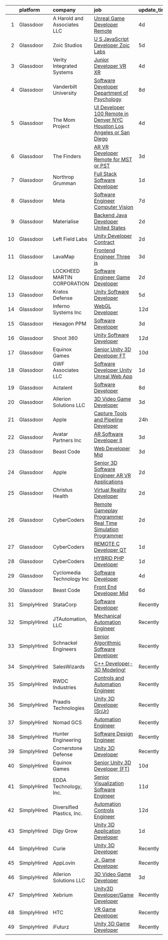 

|    | platform    | company                       | job                                                                                                                                                                                                                                                                                                                                                                                                                                                                                                                                                                                                                                                                                                                                                                                                                                                                                                                                                                                                                                                                                                                                                                                                                                                                                                                                                                                                                                                      | update_time   | location              |
|---:|:------------|:------------------------------|:---------------------------------------------------------------------------------------------------------------------------------------------------------------------------------------------------------------------------------------------------------------------------------------------------------------------------------------------------------------------------------------------------------------------------------------------------------------------------------------------------------------------------------------------------------------------------------------------------------------------------------------------------------------------------------------------------------------------------------------------------------------------------------------------------------------------------------------------------------------------------------------------------------------------------------------------------------------------------------------------------------------------------------------------------------------------------------------------------------------------------------------------------------------------------------------------------------------------------------------------------------------------------------------------------------------------------------------------------------------------------------------------------------------------------------------------------------|:--------------|:----------------------|
|  1 | Glassdoor   | A  Harold and Associates  LLC | [Unreal Game Developer  Remote ](https://www.glassdoor.com/partner/jobListing.htm?pos=130&ao=1136043&s=58&guid=000001830749cc8f95156e76fb84c65d&src=GD_JOB_AD&t=SR&vt=w&ea=1&cs=1_7e3a8a39&cb=1662274620893&jobListingId=1008103788961&jrtk=3-0-1gc3kjj5nkbm7801-1gc3kjj65h7hu800-bb7e0099cf957963-)                                                                                                                                                                                                                                                                                                                                                                                                                                                                                                                                                                                                                                                                                                                                                                                                                                                                                                                                                                                                                                                                                                                                                     | 4d            | Jacksonville, FL      |
|  2 | Glassdoor   | Zoic Studios                  | [U S  JavaScript Developer  Zoic Labs](https://www.glassdoor.com/partner/jobListing.htm?pos=129&ao=1136043&s=58&guid=000001830749cc8f95156e76fb84c65d&src=GD_JOB_AD&t=SR&vt=w&ea=1&cs=1_fbb84289&cb=1662274620893&jobListingId=1008101864402&jrtk=3-0-1gc3kjj5nkbm7801-1gc3kjj65h7hu800-ac8a83e13526c7b7-)                                                                                                                                                                                                                                                                                                                                                                                                                                                                                                                                                                                                                                                                                                                                                                                                                                                                                                                                                                                                                                                                                                                                               | 5d            | Remote                |
|  3 | Glassdoor   | Verity Integrated Systems     | [Junior Developer VR XR](https://www.glassdoor.com/partner/jobListing.htm?pos=123&ao=1136043&s=58&guid=000001830749cc8f95156e76fb84c65d&src=GD_JOB_AD&t=SR&vt=w&ea=1&cs=1_5f2ef7c8&cb=1662274620892&jobListingId=1008104230330&jrtk=3-0-1gc3kjj5nkbm7801-1gc3kjj65h7hu800-048c06194d9c98fa-)                                                                                                                                                                                                                                                                                                                                                                                                                                                                                                                                                                                                                                                                                                                                                                                                                                                                                                                                                                                                                                                                                                                                                             | 4d            | Huntsville, AL        |
|  4 | Glassdoor   | Vanderbilt University         | [Software Developer  Department of Psychology](https://www.glassdoor.com/partner/jobListing.htm?pos=119&ao=1136043&s=58&guid=000001830749cc8f95156e76fb84c65d&src=GD_JOB_AD&t=SR&vt=w&cs=1_45136008&cb=1662274620892&jobListingId=1008097188884&jrtk=3-0-1gc3kjj5nkbm7801-1gc3kjj65h7hu800-190303b4003e27f5-)                                                                                                                                                                                                                                                                                                                                                                                                                                                                                                                                                                                                                                                                                                                                                                                                                                                                                                                                                                                                                                                                                                                                            | 8d            | Nashville, TN         |
|  5 | Glassdoor   | The Mom Project               | [UI Developer  100  Remote in Denver  NYC  Houston  Los Angeles or San Diego ](https://www.glassdoor.com/partner/jobListing.htm?pos=111&ao=1110586&s=58&guid=000001830749cc8f95156e76fb84c65d&src=GD_JOB_AD&t=SR&vt=w&cs=1_20235cb3&cb=1662274620891&jobListingId=1008104756571&cpc=0FE1F5EA2BC84A01&jrtk=3-0-1gc3kjj5nkbm7801-1gc3kjj65h7hu800-0ec27f1251a156da--6NYlbfkN0BDp_epf89aHDQhKpPegNJQ_ldQpEFZQsM9OcONMGxWx6pU56EKHF58QjVdAUvn2gXgAhQQvxpsNPZ1dF7YExdnEZnXyMlE-IsQ0l20Y3_xQXZ21S4rQALewmX0D7GvIoADdyJOcb6ud37z9yabQjD78-lkYEhLyWrdPeftsFWPSR9BxC1zLkQozDkGQekfvhbbXTUANcGOljtJ_RWWj96BiZSTYoHYAeqqZS_PqZ_qSaVXh5X843ES03RDZ5kWIQrcMGHLkbGv1q8rGAi27JWPf_nIvY1GM98KNX48rmLkbp9trK1j7_AK1HF9o3ZY5op9qv3f9t1nKETTSHcPDmukVTil21QkkHT36WbMu75hY0YDOQItvs7sxTCc954qWqUm7C3GvCcdu8bNMWFH8sO3ZNHzuoUkHt6OaIG8Oe81vvD_wK0bloVMdwVHDSvdMDzagKzw3Kepspqqu0MKgmQ8v56vlwBoEijFbbr_tC2XO6rVkzkkqJTnd78lad9CIzTIMBp5mM_5XpHscYfbSRHJn8WBwkSoAM8XqLyZTiQJm6OZc60rDa1MFJ4f7aNda48%3D)                                                                                                                                                                                                                                                                                                                                                                                                                                                                         | 4d            | Houston, TX           |
|  6 | Glassdoor   | The Finders                   | [AR VR Developer   Remote for MST or PST](https://www.glassdoor.com/partner/jobListing.htm?pos=114&ao=1110586&s=58&guid=000001830749cc8f95156e76fb84c65d&src=GD_JOB_AD&t=SR&vt=w&ea=1&cs=1_f7f5b4c4&cb=1662274620891&jobListingId=1008106385070&cpc=C4A69CCDBB3B9599&jrtk=3-0-1gc3kjj5nkbm7801-1gc3kjj65h7hu800-76e8d4ed4d326d96--6NYlbfkN0AYo_ysEmi-N9D-g6x4hDoxwWbDzILIh7p3iecCghkOgCCQ9Hjx-p_46PTVF05XzNP5Z5K71OiC6zoUMdSW3LZvMzecx9XPoBXy4TghAeCSdb8dXvKrDUkzgIaCWvmYeo1SeQbGFdI4NQnpIbRQDunnf92V0Ep1OSri4gPT5T2YNh8Y-j5fvXhZ7qLhd99Y6x8RSn03dCnOJ6cRkBgQ_CB6vTSDQGVMYMRQT0zj-u2w77InZ1mDBLxHzVzhDxj1JAIczKEcJYXjaxHhJ1uRTdkHTmcx5tCplWBddmcabRqxRyr85kaBcrxKbeurqVs6U5iFCbdgoithN38ECAZge7Z__W9J_B9txjdlXhPGSdaaHa6lfQ3iqyJoqepW4D1mrV3fSJo-OluOphD4xgW1_M5PVr2iagPUq-AwAiBc1q21TcRFfxAh-wNLhv4MZXQ3cPcKNTg721SDHzMfBjYyJksplkW3qYuJ8wxklb-3SNsGNRY_XqlhoMjCwmuorNVk-J17PjsCM40WSA%3D%3D)                                                                                                                                                                                                                                                                                                                                                                                                                                                                                                                                                           | 3d            | Arizona               |
|  7 | Glassdoor   | Northrop Grumman              | [Full Stack Software Developer](https://www.glassdoor.com/partner/jobListing.htm?pos=126&ao=1136043&s=58&guid=000001830749cc8f95156e76fb84c65d&src=GD_JOB_AD&t=SR&vt=w&cs=1_4bfffd84&cb=1662274620892&jobListingId=1008113308526&jrtk=3-0-1gc3kjj5nkbm7801-1gc3kjj65h7hu800-a298dd132fecafaa-)                                                                                                                                                                                                                                                                                                                                                                                                                                                                                                                                                                                                                                                                                                                                                                                                                                                                                                                                                                                                                                                                                                                                                           | 1d            | Albuquerque, NM       |
|  8 | Glassdoor   | Meta                          | [Software Engineer  Computer Vision](https://www.glassdoor.com/partner/jobListing.htm?pos=110&ao=1110586&s=58&guid=000001830749cc8f95156e76fb84c65d&src=GD_JOB_AD&t=SR&vt=w&cs=1_94e10391&cb=1662274620890&jobListingId=1008098380623&cpc=FAE5E775D180B2FB&jrtk=3-0-1gc3kjj5nkbm7801-1gc3kjj65h7hu800-9aa4f68b3dd2f527--6NYlbfkN0DYl4UJW4r1Vl7FEn6T9F-rD9lpC-0oMJVSiWjK_MGUd8e8cHXcpv6KPyjLHZEfqkWOcX9hFWx8hFzdOzQU5Dl34JTYYxQ3_iIxcrJBRnNeMQBKfD-8c5EePjLvtrJduIJsdg_d6CF3XkX1qh0pJEeZrWuYJebt361thuqh7fzdzHmd8dNQzCqzSJuJ8gDWKWIsvubSf7xzbb7_lPW-72Mmv1hMFvmz5Kepa1dov8uTnPUcLaEhFZ2h3krW9_TRDTcEortZ0bG4WR8Fm3HJZhFGq21K48c6xttUAWDQTpbYOrSHi3MRdsdjG6dp8yl3y5Anmv2Y6B5PJdWeyZPwq2xu0BJLicvcqOdWRjDCB25JAIi-IlRrQK3odQauN55ZDc1vyGdH-J7lZe8QHvygdLMC7FWq0ex2Tj4uyWyiQMfpc3SqDy7yzodjeccHPCB0CHwzzJQLcOBhA9_LY4BUWyhB1minlgqmLYCqJvRM6SsXjpM99vhd6g8wU7evLrQxBv7en8QpYWy8mZbjv4vu8D5UT1eV_tVMZn8XtXRxWueCa54koIPyHR21FQNEk3-kszxnIR0_G1M7QpP3fqPAifWC7PxbalWXu_T6B9Ad7w59i1MqZ0SAa0CkzK_MsTCrTvlath27_urvIq4WN3X7Zr1Id-k3ae3aOomFd_HyIKEOwLZMUa6270MJpcULgRFoj0BajgP6XiKerVHbMu2oqnUav0uOLaFcg6xtP8enYFUQ9AOpkWTabi6L6n_fjdY6TC06oDKZVVCwxcaEYrTRW0aekoc1YWcvhzsYLpZ8mg7dlUW24ErG3cePfqFsOJupH4bCM98HiqcUysDf3gm9EOkvdU2XSFqKkM5xYWNcnB-n4PMtyi11Uz4GvN4Xyo1rIm9BoePQcBiyCIO9ufLKDEr4wHO5mbVGzJxhB9B70HtxuHaV8wze5MMBbh82mDtx7U0X7fjGwJwdUv3074va9jetRTBBh_x-mVL2gAjqCO5Twpn6ZunYQo9xxiFyqO7JY-ZU-_wKwiSDojI4tU1LhhVvKRaoKUmOHOgwOyBlFDEnwX2JOem5uBmu) | 7d            | Remote                |
|  9 | Glassdoor   | Materialise                   | [Backend Java Developer  United States ](https://www.glassdoor.com/partner/jobListing.htm?pos=106&ao=1110586&s=58&guid=000001830749cc8f95156e76fb84c65d&src=GD_JOB_AD&t=SR&vt=w&ea=1&cs=1_dfb075d5&cb=1662274620890&jobListingId=1008111452488&cpc=39A4E8CE329AB187&jrtk=3-0-1gc3kjj5nkbm7801-1gc3kjj65h7hu800-cffead584926eb06--6NYlbfkN0BL1DyQYBK1tHwoBciZhChALBxjrhsy8rFgUIA85pUFUaICefKbL8h73gDJOEWS-68N1mz8TIUkPgY4_V6OzDue4R-Yp5-hbGOmvajeWdo5Z6POZHRFtr9fO4GLUMhd64x7WqSEzsKBZNw1RLMVPwMdfIVWYK46F8a3G54OBDC48IbwSJPDBtgqBeHwze6X36beMDZLlUhjg8AMhgqhrLfqp6DOuN5sdcAQUI4dH6xbgKiznhYD4vTtbmWIsVm5YWfcFXjLaTKZOsB6rcAv7ByfZ6-BMvwx0X2fD0IW2V3jUpaBBfCXwl72Xgj9qcI5ufwMEdq2LzDHHjWTxkhiDYuOIrrPrCNbghDIHGzRp0DFxts_EGwWvmC252eq0ry9iM1Fq-Uq0Z0zK46GnPL8hlM5ouRRR4RoP0ifcyttauW0ZiRRFYuydhGS34ewnEg_xMwISPG7ncsdSnWmlaqmvbIA9Yh3BtxsjllI7XOXpyb6hNOHtcSc2-Pk8ZvWrOlsWFPpyzxkCIVtPQ%3D%3D)                                                                                                                                                                                                                                                                                                                                                                                                                                                                                                                                                            | 2d            | Remote                |
| 10 | Glassdoor   | Left Field Labs               | [Unity Developer  Contract](https://www.glassdoor.com/partner/jobListing.htm?pos=124&ao=1136043&s=58&guid=000001830749cc8f95156e76fb84c65d&src=GD_JOB_AD&t=SR&vt=w&ea=1&cs=1_34a66c7c&cb=1662274620892&jobListingId=1008111940061&jrtk=3-0-1gc3kjj5nkbm7801-1gc3kjj65h7hu800-53df68b10c2e1f48-)                                                                                                                                                                                                                                                                                                                                                                                                                                                                                                                                                                                                                                                                                                                                                                                                                                                                                                                                                                                                                                                                                                                                                          | 2d            | Remote                |
| 11 | Glassdoor   | LavaMap                       | [Frontend Engineer  Three js ](https://www.glassdoor.com/partner/jobListing.htm?pos=108&ao=1110586&s=58&guid=000001830749cc8f95156e76fb84c65d&src=GD_JOB_AD&t=SR&vt=w&ea=1&cs=1_aa680566&cb=1662274620890&jobListingId=1008107112393&cpc=8795CF9063CD573D&jrtk=3-0-1gc3kjj5nkbm7801-1gc3kjj65h7hu800-507f65a59dabc98d--6NYlbfkN0BvffYVbnfQbS93BkAhZe1nr_iwjsb5JUyOPZS3_wkjOSgWe_xkED14VH_47UFZw_f0PD-YV63-y0VMcTqxeh60kz2wUlyYmhXvmznHihDAAKeEfwl2yS4bQ_ahTu2wz6TXdbxPG-YL6ZGXSRJhELPmAH1xTPive-rk2Dzvl7eLtJhbzN0NlD7-sza0iPBPqtwFtvct0FDLAxbzU6Dm8fsJ_pj-pBtCJkwxJhbAS7m_DJLyQnqNhbag3iVCPOzJYQgUGmsvs0HdOBs8ea7EOWzgZJIFWx4Ac9tkI1wtxibm32qcstvI1Vf1dykvucC35JJZgyVYyU42HWFFSFVo6SPgaXoJB5_MF8GxBKOfAt6d9byh0MybL7xN8a0LnkmYtK8lRba5xohnH_awjH7jEOpYu8F_znUS6OhwC4BQEERKq65h9_Y6FJ5PmF_ywyZvm_eXtOHXjP14ZwtuBGS3ZBmBBHzPyY2L5iXU3Kh-hfPAbezMbf8mtUvZrbiXiV6ZJ-Y%3D)                                                                                                                                                                                                                                                                                                                                                                                                                                                                                                                                                                                    | 3d            | Remote                |
| 12 | Glassdoor   | LOCKHEED MARTIN CORPORATION   | [Software Engineer   Game Developer](https://www.glassdoor.com/partner/jobListing.htm?pos=121&ao=1136043&s=58&guid=000001830749cc8f95156e76fb84c65d&src=GD_JOB_AD&t=SR&vt=w&cs=1_ba793b16&cb=1662274620892&jobListingId=1008112442385&jrtk=3-0-1gc3kjj5nkbm7801-1gc3kjj65h7hu800-0ecb384e7b7e80c1-)                                                                                                                                                                                                                                                                                                                                                                                                                                                                                                                                                                                                                                                                                                                                                                                                                                                                                                                                                                                                                                                                                                                                                      | 2d            | Marietta, GA          |
| 13 | Glassdoor   | Kratos Defense                | [Unity Software Developer](https://www.glassdoor.com/partner/jobListing.htm?pos=128&ao=1136043&s=58&guid=000001830749cc8f95156e76fb84c65d&src=GD_JOB_AD&t=SR&vt=w&cs=1_70b2e411&cb=1662274620893&jobListingId=1008101931678&jrtk=3-0-1gc3kjj5nkbm7801-1gc3kjj65h7hu800-2d3690a76f145ad0-)                                                                                                                                                                                                                                                                                                                                                                                                                                                                                                                                                                                                                                                                                                                                                                                                                                                                                                                                                                                                                                                                                                                                                                | 5d            | Orlando, FL           |
| 14 | Glassdoor   | Inferno Systems  Inc          | [WebGL Developer](https://www.glassdoor.com/partner/jobListing.htm?pos=127&ao=1136043&s=58&guid=000001830749cc8f95156e76fb84c65d&src=GD_JOB_AD&t=SR&vt=w&ea=1&cs=1_aa284751&cb=1662274620893&jobListingId=1008086221261&jrtk=3-0-1gc3kjj5nkbm7801-1gc3kjj65h7hu800-36cc2a5e8698963a-)                                                                                                                                                                                                                                                                                                                                                                                                                                                                                                                                                                                                                                                                                                                                                                                                                                                                                                                                                                                                                                                                                                                                                                    | 12d           | Remote                |
| 15 | Glassdoor   | Hexagon PPM                   | [Software Developer](https://www.glassdoor.com/partner/jobListing.htm?pos=125&ao=1136043&s=58&guid=000001830749cc8f95156e76fb84c65d&src=GD_JOB_AD&t=SR&vt=w&cs=1_088d71d8&cb=1662274620892&jobListingId=1008107804308&jrtk=3-0-1gc3kjj5nkbm7801-1gc3kjj65h7hu800-b8678e5202a96fae-)                                                                                                                                                                                                                                                                                                                                                                                                                                                                                                                                                                                                                                                                                                                                                                                                                                                                                                                                                                                                                                                                                                                                                                      | 3d            | Madison, AL           |
| 16 | Glassdoor   | Shoot 360                     | [Unity Software Developer](https://www.glassdoor.com/partner/jobListing.htm?pos=103&ao=1110586&s=58&guid=000001830749cc8f95156e76fb84c65d&src=GD_JOB_AD&t=SR&vt=w&ea=1&cs=1_fa31f4bb&cb=1662274620889&jobListingId=1008087203584&cpc=76BDADE3D6D9A820&jrtk=3-0-1gc3kjj5nkbm7801-1gc3kjj65h7hu800-8dd0b1a67149a496--6NYlbfkN0DfopDBJjdZYsHaazvtHih9EkP_5L3b-O-YxZrMZy_RRXHVtoPf0vktF4oNZRwX11ChLmqooPeQulvAiVAtFyylj8b6ARcbJZaTISipflqpxGg1LcAq6m-5fYSL7Av37XfUU7wFkkBkYfYpMuUS6z0JTvtOC9Tf4ivmaFVVmcVi0ucMfgOzBMfyvavdPYg_-etZ-qmS4pDUKNVKx2W8IPT-vn373nrjOWS4_3_wbOnI0kbZ069Hi5lUD2mcNkR3mazJj43g39zLpVy0tuiNSSa8BCx8TaO3Dp4nz_0E3ffZGMXis-ly0eDNgMMmhp-hSmetiWHUxEflS6-RWMxFKEEwmVdM4UTOufBXFdK8XBUosFKZkpOwcdYPB9ZNASkFNrZqu8gsU_fWEelUUI7ruNBc7CDIGAc9J8QaoAqaGlQ8vfD2_HDzkKs74HXp9oaxt2th6Mqd-liETYobO0jAV11EjfEOtAyf-dzCxS1__4TQ92mbov-hRsgTcqX72R0Cafc%3D)                                                                                                                                                                                                                                                                                                                                                                                                                                                                                                                                                                                        | 12d           | Vancouver, WA         |
| 17 | Glassdoor   | Equinox Games                 | [Senior Unity 3D Developer  FT ](https://www.glassdoor.com/partner/jobListing.htm?pos=118&ao=1136043&s=58&guid=000001830749cc8f95156e76fb84c65d&src=GD_JOB_AD&t=SR&vt=w&ea=1&cs=1_7213d16f&cb=1662274620892&jobListingId=1008091554818&jrtk=3-0-1gc3kjj5nkbm7801-1gc3kjj65h7hu800-0f18967dbf33caf0-)                                                                                                                                                                                                                                                                                                                                                                                                                                                                                                                                                                                                                                                                                                                                                                                                                                                                                                                                                                                                                                                                                                                                                     | 10d           | Remote                |
| 18 | Glassdoor   | GWF Associates  LLC           | [Software Developer   Unity Unreal Web App](https://www.glassdoor.com/partner/jobListing.htm?pos=102&ao=1110586&s=58&guid=000001830749cc8f95156e76fb84c65d&src=GD_JOB_AD&t=SR&vt=w&ea=1&cs=1_14344852&cb=1662274620889&jobListingId=1008113847249&cpc=E04C949A9101C6A2&jrtk=3-0-1gc3kjj5nkbm7801-1gc3kjj65h7hu800-4a432009221c1997--6NYlbfkN0CiXlXD9X9KmMK7S-b5IcFBvVIey8Qr_VUnbo48CIz6WLzcoSDqneRDku8QlUdN22kKDxpZipBu3R9SWpIpbnBOif_WyzSOpDPBLp8SH237hTTGLeXdTBRvKFfH9-fsxvk44MkMMdxDaDrE8b02UV5PqaRrbQQ8HJ-GwRkEgP4BK_mMhjuP4gDNOu6LyV18tl8cNt3F7kEXyeO_ORcabII05SR3Rn8gKaE10US6k2sDSqZcwJFlfhiO2SfxDTsg7f7qSSlDG1oVH4y1jY_BV9qWIBmV5HfKAhBxX4VB3y_Lfb63rpc_OpCS1pAiiSRKjkPmKOtWwmEVlotOVQvfm1JJLZo0SVMjwANLLqhisqdRJl3a0hn4_z1M9CPk-WXcUhIvq29LmeB8_P7QdcA1EeIflKpp6GmLgfnnpuUOlMMocI2RhfZP7T-uO1B3CKsyaxNxqtVCFnN9KeN24itX8CjGqeieiU81ijBxIFOoCHM7cFFsij2vSsRsGgqTJ-Rvf5Q%3D)                                                                                                                                                                                                                                                                                                                                                                                                                                                                                                                                                                       | 1d            | Eatontown, NJ         |
| 19 | Glassdoor   | Actalent                      | [Software Developer](https://www.glassdoor.com/partner/jobListing.htm?pos=116&ao=1110586&s=58&guid=000001830749cc8f95156e76fb84c65d&src=GD_JOB_AD&t=SR&vt=w&ea=1&cs=1_12be0be4&cb=1662274620892&jobListingId=1008097709400&cpc=654405A9B1E0A9F5&jrtk=3-0-1gc3kjj5nkbm7801-1gc3kjj65h7hu800-6368bd22bc8c727e--6NYlbfkN0ChYVx_I3yfZ_JDY3EFoivtqvi_stwnZ_kRt8Dowt_l_d1ydueao4NE-oUleRJ4yhieQCQg4CEUgxx59naNQf_ygWfrPPIzLdYsoSSEhzgDBX2vtswZpKJeHTH9IgtsOSBWtGr5S8Rg_w5RHgGpez_njyh5I6rcQe0lICm0m0VKcFjgJOH-yMzRsKr5-8rHPURtPSFUuL_AyJpT3e_DonXje6ZxQGmcgtEdutXaGUMJKvRq6v26toJdKzwOHkVabMgnaCUGbF2QRt9VX56gX8HWr0nT2LL5UyF_rQMFclLCRpo2c8CDBIMM9DVnXoT6JexY4cpOUjzFXnM2fkvsciwHMAAJP-7m4dPVsUozvQ6Ftx2VWv1bZVPgYE0pzYhGDf_1hzewVQiq7LgWRvKSqHhoS4DrstE30Kopo4n3TNwSEDaQQIdiHL3izI0r2DBs85XU2JLnMjk3IQl-WGxEkYZ4GslAEAPjIQaHaFQF05Ul9S5QP3MYzvGxu28O5l4L2nIODwqmEbmIs6baejqZIetZTC-1-aKJw3Fnt8xMxf-M14QKTjeuZD0kA3UFBKqUavw-opEVSCQ7fVK9TqoIHqpkgL0f8XHjHhYNT02qY1Za2ReMd2tPpo7LdBiOHvog1LDh1NJFxdkmsBtJpvj_pDPONluhLDNKwY6RL2vgTCWD9KZ4iHR3jgP-thihs7dVcOx6VZHWyNQcxoIzf0_LXm4UplvKn-MJjN6-Nu1fuTZwAf52UTNy_WzVdiY8AdoK-kgISKBYJtK1-E3mkO7PqzzE5fi72eAyRhVe0Liw1VIjjK59wPj6dYqSQBBJ0qYtMZm6UhBFX3fHYWih7xYTf5IwkEFoIjAhpPvYUjq1um_Hzh5MPkH49z9J4hKOw3Mt9BtuTYRSei17I6BGEJ1yRdjM1mPUr6DatXBcU_o3EB1EwQQKkmfk3IzRlwyApkHRntpQDRTRlGG7KVMEcBhbxdFo)                                                                                                            | 8d            | Greenwood Village, CO |
| 20 | Glassdoor   | Allerion Solutions LLC        | [3D Video Game Developer](https://www.glassdoor.com/partner/jobListing.htm?pos=117&ao=1136043&s=58&guid=000001830749cc8f95156e76fb84c65d&src=GD_JOB_AD&t=SR&vt=w&ea=1&cs=1_f349ccab&cb=1662274620891&jobListingId=1008107385349&jrtk=3-0-1gc3kjj5nkbm7801-1gc3kjj65h7hu800-c5265644ede30393-)                                                                                                                                                                                                                                                                                                                                                                                                                                                                                                                                                                                                                                                                                                                                                                                                                                                                                                                                                                                                                                                                                                                                                            | 3d            | Remote                |
| 21 | Glassdoor   | Apple                         | [Capture Tools and Pipeline Developer](https://www.glassdoor.com/partner/jobListing.htm?pos=105&ao=1110586&s=58&guid=000001830749cc8f95156e76fb84c65d&src=GD_JOB_AD&t=SR&vt=w&cs=1_646fee9a&cb=1662274620889&jobListingId=1008115940683&cpc=F41FEAB56D215062&jrtk=3-0-1gc3kjj5nkbm7801-1gc3kjj65h7hu800-aed41e2bc060019a--6NYlbfkN0BvKrLyj5gPmtZO9T8euul8TCxuuKNOtzRJOomxnwSEodTz2Bc-sPZl5OJ9R4TJsNdNXIS6AYMhnGdboE4Qn3m2qeEdXprSlMk0Qec9nSBI_OrNLpBYp2tDdfqauL1A6hBPjLacG0LQyuO2XFfreA-MFOa8bCKlHinUQK0leaewlVZ7op5HLzJvJoQXyQRZ2Ne8JAhuOZ_QpSq03Djw8j0ITc-VCRujF-pluIaHgRcBbLe11_LQ7B251equRXFkJ2lCyVXMItm2ZNrQr9NXedj9c1fGCgJ2ElTN46rlHc2ejGiYasPvSvdik5u9i_rLZo_VPuDWu_ijyJzWU0AkbNPYyVtk98KhF-iCPPq50IjoK0htkagvESSAcNE9Bzfc4yyWEZ9kZ0Pi0AA-vRZJGF69u0WLkpbPEiypfH4KzszZzwf48tQNhorgMtq_NaHmCvyZtvPzxui291p93TPEGgDGDDzwgnYjmL1HxmgLBsDh3bsVWQaPiBJbOC8N_8sgSwWWnDxGU9lfHzeCC8kI5_xG3GjmBFCCFMoyfHQPmXtNZIiYB7J4TkjK8G7GBNk0XMMLnLxwXGxmYWkItGNYj3xi_zOidZ86poELkrBrvERlTAJlKv7_a-nqWywJXya1NfLyTDKY1K_lbFQr7k_xdGM_OZnYfDTchlnKB5aDzeq0XcPYN-7BGV_TfZRrHeOyjcETXCR3w2boRvE3BRpduipfeWNwuVwCe-evNNEC8kWko-cTQwr9NFoCE1h1EABqKjBHlCjyHx1-ODfORk5ppZkYTUe1mDMiJ_6N-7WrkFFwBiYeJTMCzfNO4TbWnKmejOzTL8QkZWfczQaroVCN5nLfbFOk0tj7WIvbfSNiLlq1MjFfmLkuR-Cs56EfVT4UY4ZbL3xAb8ZdJuKiZ4bzl-O8QUn7Lj0nYcZuRoZnVEPJKzMPcAvw81eEzbQTxM1WlwvqGOwfvo1frJsP1l_5tX8b)                                                                                               | 24h           | Culver City, CA       |
| 22 | Glassdoor   | Avatar Partners  Inc          | [AR Software Developer II](https://www.glassdoor.com/partner/jobListing.htm?pos=104&ao=1110586&s=58&guid=000001830749cc8f95156e76fb84c65d&src=GD_JOB_AD&t=SR&vt=w&ea=1&cs=1_15f6af91&cb=1662274620890&jobListingId=1008106665313&cpc=F5E96E35A1725171&jrtk=3-0-1gc3kjj5nkbm7801-1gc3kjj65h7hu800-e7104cb7571e10bd--6NYlbfkN0CSE3POay3L6XNXi0aipSscdc1Zs2V3vZI2w3p7sV-Wv_VoR-XsUxX86YfQ56zr2X2DaYELFy_C3wUXcLlSNQY5XhgcS-qb-mOfK5GZmOQEQaCEWWGF4p6F_FMb-3_kziIFa6OePOYEvUBuJ-qJs-wjHE-bkIxGqY7SQZGqOKMNDw4LScBAKRt_vIAGn7gMza3vTVVQYmzkYxoCKNHR7uImeQ7J6Pxu3w4pBX25WqSSjZGUUX0RQooPS9C_6XMwHa1coDqQRz2rwQ08CJXxH87ptzPIjSXjp3e1yI713p6YFLjsEk2CME6FUk98LTp3vflHNazSaQzsjFNWLYr_fhQeqpPYyeuVc400ewxGK6A_zKAo6ZgkXpqwPzdTXSdifaynVGxfztbDr2cag-Sgk5-55DJR49VRRu54cKyY6v3K-K4BmPFjRwiOMBzcxRmjy_i6nu6Ab3Fy4opvhLGpyQFZjJgDSIt0YH9iGz0oC9uonB_Hr_R8QJDlR6vlzCVe-P8%3D)                                                                                                                                                                                                                                                                                                                                                                                                                                                                                                                                                                                        | 3d            | Remote                |
| 23 | Glassdoor   | Beast Code                    | [Web Developer  Mid ](https://www.glassdoor.com/partner/jobListing.htm?pos=122&ao=1136043&s=58&guid=000001830749cc8f95156e76fb84c65d&src=GD_JOB_AD&t=SR&vt=w&ea=1&cs=1_f05f48d5&cb=1662274620892&jobListingId=1008106121056&jrtk=3-0-1gc3kjj5nkbm7801-1gc3kjj65h7hu800-eeb49c1a5fdf36ed-)                                                                                                                                                                                                                                                                                                                                                                                                                                                                                                                                                                                                                                                                                                                                                                                                                                                                                                                                                                                                                                                                                                                                                                | 3d            | Fort Walton Beach, FL |
| 24 | Glassdoor   | Apple                         | [Senior 3D Software Engineer  AR VR Applications ](https://www.glassdoor.com/partner/jobListing.htm?pos=109&ao=1110586&s=58&guid=000001830749cc8f95156e76fb84c65d&src=GD_JOB_AD&t=SR&vt=w&cs=1_dc0a842c&cb=1662274620890&jobListingId=1008112467999&cpc=FAE5E775D180B2FB&jrtk=3-0-1gc3kjj5nkbm7801-1gc3kjj65h7hu800-7ef1af6200810229--6NYlbfkN0BvKrLyj5gPmtZO9T8euul8TCxuuKNOtzRJOomxnwSEodTz2Bc-sPZl1dBMH13w-jMRrkeb0mYsEqZvLAYQfnhnVtsRcwlTjiS-MFr6xnDQLsRXpfR26FNE7Zdc88lwk7sexxQyd0h0yLr_JHjXP1h4H7NvfhdVl54UM6UtCHJ5l4uuAcNwdUgPzh3rmhkBrNlBbbXFD9N2BXkfEl8eFEn_O2J0fDluGVQyMPGjxxJgXnBhsIZvOGpbF7yW9HblgDrKGhS-Lc3FgBj4IELuR66MXBuzDZL46pFOcSQgHc5iLIv9HSFhc-oqIMAWJVnJIMki_zQDzV-cn8EB7bsXWCpD0QPCLdtGv8ZymDyPWo21KMACjNejodHP9oNL7Lo9UnT8_P9q5IiNQq5zRQU1NNFSlGTd_jHSg4IPJYYRTflM3C7nSq7WXZ-z2Xuje3DKf0meQHamcewz651ymuUZNl4Lu4Dt69gbFrkAuJUKypSlQTjxjKCr4_PLpiVlAA-h28C_-ZuECW9VXDLcDcBuCkuXYfA4gE-0FwlAunT1BpZqcisCAGn-V2oWaX1taHxcfIrMy5VPSaBIOv5N0JXQTWaAxFroH0YP3e-wNTc6JOi4Xs2W46_h0GCzgSr28-Q3SAZAtU6wntYcpIokDuCr_cA5aod_Ki87p0x8nLBRAenjeLT4s0SPoiMsjwICRkd87dqxgMPGSJEsz6N-eWmd3qKugBPTBUHNW_PVorTycQF4969MLUBP3TRs0SzKQ727Ov2gtQ4sqiG25hU7KxCGB5HJey1tUOikpx-aEK8Lhp3lrxrLbWUYpJjowxE_P5VvN4NL2YBAAvQsgmK-jZembb4TlAAX3kISR1jq9ucB9FAkwZrauk1t6vxm21BCNPtTTKiOfLkPjqozdnb9WATvCcT2adYTYm-1u0psqScAt_HsMATL63-MDUDuLyFg_09mR2_NOgqoBPGGgtlDSvchrQnfazBMK1dYlIolxSNa5uuJeQ%3D%3D)                                                       | 2d            | Seattle, WA           |
| 25 | Glassdoor   | Christus Health               | [Virtual Reality Developer](https://www.glassdoor.com/partner/jobListing.htm?pos=107&ao=1110586&s=58&guid=000001830749cc8f95156e76fb84c65d&src=GD_JOB_AD&t=SR&vt=w&cs=1_71186241&cb=1662274620890&jobListingId=1008109636495&cpc=B101C867B3EF2D75&jrtk=3-0-1gc3kjj5nkbm7801-1gc3kjj65h7hu800-7532e83fd44a413e--6NYlbfkN0DJ9JRso26i2D4tQcfl1gtFXJkAeNCKWTrBM27lH9GOblpLlfXdLf9Oa44B845qjcfg9EnfdyU5JUoPPudWc5vZTOrT9P57j4xw7V0eiNlNbZ9YwZY4lvNNJ3z_87j3twfBIEBy-p9_urdH41yj96TxS3thBE-u50c2zijZRekBzXI-r5jEsQ2rAt55VJN0t8vbCNuV_I80-QN4ATcYLBWqOW35sMgO_Yq8mdLRS-RzOwEVFyO5R1UtYQJmjL9ySxh-WFYWwgLx8AArIFBoKG0dCqmpOK0KqXWmDDY8iqTmigGWvjxkdFyodwsJciI2cqM9qmU2V6rlEoZdGNHjBLuQKxb1xqOPaKJJQaRsjU4LANj4ZEgD64EVaEBKOK2N1TcYra2_U0gwuvUjn1t2ybHsQuUUnAvwzr_jP8zdTlO1kPNXIivXUa5IuvYR6Gl2iXSkY0dwc3X-ARZH_ZBcwrA0zS9OcwqaaI5WF2abD6lNp5ZG3tqA-5oxg9ZqOdLCmcc8MsrWRkKj_7D4puP7gAie_WgGOJoo3OJpO0gSGhn73g%3D%3D)                                                                                                                                                                                                                                                                                                                                                                                                                                                                                                                                              | 2d            | Irving, TX            |
| 26 | Glassdoor   | CyberCoders                   | [Remote Gameplay Programmer  Real Time Simulation Programmer ](https://www.glassdoor.com/partner/jobListing.htm?pos=113&ao=1110586&s=58&guid=000001830749cc8f95156e76fb84c65d&src=GD_JOB_AD&t=SR&vt=w&ea=1&cs=1_ccb4b3c7&cb=1662274620891&jobListingId=1008110155788&cpc=FA84DF7EA1EC2398&jrtk=3-0-1gc3kjj5nkbm7801-1gc3kjj65h7hu800-a1ce74da55f5afd6--6NYlbfkN0CpFJQzrgRR8WqXWK1qKKEqALWJw739KlKqr2H-MSI4eoBlI4EFrmor2FYZMP3muM1bwA1OQ14csw-Xkg79KQSfxMynMlxm-gT3NZ-8Hadp3NjA1avj9bE5Lc88PRYcYYUEfx__MKPUUr8j2DJ71d3KiSuDZAfFJUMTU-Rj-zvzf6TOgufn2YCYIIEJRxhEQDG_NkjCrgruq6TLix4lG24RzTzO1JR9x1vy_4anQVoqOcfdvxN5SIXknyuzyVozRh3JiZbtKuLPa19E8H-4Cf2Iipk5MF9eDm_XewjGyVOlzWFyCRzpGOoPyFtFblwWs7iwyx10WhE7BoDM0Q-OkIxqCFj9wIK_UI2X9zSkIeKkA2lce3zqsDF9RqIWKC8wfzQ6i04_AhgypwE1Qp-ZUEuQCXZgxrlZ7SVVpeUcpwDuoXghz0GSBzZ7g3iwsr8EYMELLE6skHw7DsIY5kWifJg74_i4uf9DruTaFdJK1v6sBEvkJ4PDfJM0ISzg3qypiRBZHH2A5mh2p2ZXv7u1ZVPhd8K-Ew6A1TGJtpXOQtPC5hbnOOyBU_Oujy-dBueJJHB9etK1G6qjosUDvVM0LC7bdDHyayxpHUdZb_UXufN5dEdM3L3a6hvT2hZLdotiP1vomgprj8F3c5rqi2oX2mzTV2rOO06Q-7VX54meL8rWyxiFqt4Wg2Q1omvQHQDk48mrJ0HfsQlyeE2z82Fnlqf1nLRxlW-X7PKHTZMa0-A9xhiXIjzor-5N0YwxLpze2pk6XuHunFFC_8zNWfTgYYvueVXZptMAwISwxV_BKZQklPSq2pnreDaoBcbmHDg6v7i6xDXxpYYOKqCc3ssWGLYIz7autmNLE4g_WScN1F-O4y1OwtYwLRUATBBbXstnbfg8L0P_rs2jYs-DjyelVn_o7RO-gLA0Hm7jz7nIvM1mwyKobxgJQ9rVXpfrWOpzLzaUnLWg6KzWfUnPKsO0DArwBUlBJyRBpm0%3D)                                                    | 2d            | Rancho Cordova, CA    |
| 27 | Glassdoor   | CyberCoders                   | [REMOTE C   Developer  QT ](https://www.glassdoor.com/partner/jobListing.htm?pos=112&ao=1110586&s=58&guid=000001830749cc8f95156e76fb84c65d&src=GD_JOB_AD&t=SR&vt=w&ea=1&cs=1_d37fce3e&cb=1662274620891&jobListingId=1008114860029&cpc=32EE424DE2B657EB&jrtk=3-0-1gc3kjj5nkbm7801-1gc3kjj65h7hu800-0ca6ce493d136014--6NYlbfkN0CpFJQzrgRR8WqXWK1qKKEqALWJw739KlKqr2H-MSI4eoBlI4EFrmor2FYZMP3muM3YuujBUyTq2d-U3XCEEysEe8C5qGjJSJM_6LXPQfT81nHmQaN3LY1sYmWKXOeQUZCMPaicod9oYTh_zQkkeK9jsPintslCTFi0ATvPHINtUci3uarB-_8WRZEnn3SDVhQ2D6-3PGQ_4IhKz4BJRQg2ahmeQnIZsWnjr4lHKjdolot_t2DxZaZ3inOhgsK8uPxZH7s-9blcA22me3iWoyJhRLvjYMr0CFgysR0H8yfH7cyAJiNYKu6AVYhLzLQubluP-b9dLyPOV6ZvLfNOgaU8CLP-P3IHnLTrRKUZa4ftGD17s-oZTQQX5LblIF3g_XGzsmV7GM8pkXqnLbeZts62hpasXWFKEkHTIC6xr4yUFM0pxiO3aZrkpxp8IcjwvxEx2mfjucR_1rVgMAXt5vOCXu4EX5dErZsfGFAEupPz_5nQ8JoZLLDQN9_Zij6NwUT0KC_aOTUNrPXSUO9T_irFS10BgWcsU78m2scobLw4--FD4MMt6YJtcGK0NS6eg2DfgdwXILvxG2eca5CVCv5rLHURH2J8bgUF7kbgZyIdKrZadgNBXPJnRRBZWax-WyEZK9k7Op2MNwMND20lUvOF53OAeHCnnWo75SNOcphbnizjN0791YJ9jrfbzvubfKA72I8mopKE_VdSdp2wE1CpSR21EaixZosEeUq6-0uRu0hi0-PtBC5EZamZAIFQ42aGnVqsx_OwKOP5DKRS_pSWuj8-2e2_IVGAgVUiVl2Axv8WFaIWvShyyjMd-lKslighuO4Zk0tZWGhsWL4kmDDuxUJJ0TlbMnMRtDhAjKiCiK4fdNf-gQNmqAyiXD3ZRgbSLzL5_ONaXNghTps-x62nHQrC8BdqIFbbQIjSAt86yDxz2tUqZxScvkbLG6Emye3LbXWYndbX4lId-gKGNiHjqhUhdwC4ulU%3D)                                                                                       | 1d            | Cincinnati, OH        |
| 28 | Glassdoor   | CyberCoders                   | [HYBRID PHP Developer](https://www.glassdoor.com/partner/jobListing.htm?pos=115&ao=1110586&s=58&guid=000001830749cc8f95156e76fb84c65d&src=GD_JOB_AD&t=SR&vt=w&ea=1&cs=1_1c323eda&cb=1662274620891&jobListingId=1008114860324&cpc=B076152010A3B66C&jrtk=3-0-1gc3kjj5nkbm7801-1gc3kjj65h7hu800-72dc7eed34c86f49--6NYlbfkN0CpFJQzrgRR8WqXWK1qKKEqALWJw739KlKqr2H-MSI4eoBlI4EFrmor2FYZMP3muM3YuujBUyTq2ZuJ1pK4laj9dBU95h3sbdi-_uZrWC9M3D6bPdYb_2E6TPefFjzlCy6-jAFsyCQIwfaRsPWSsX4u3jEHYUVPqJjogG0PVdiP-KIfV32BwLHgJEAOStULFH_kBoaK-gr5-BW44afvtbtix_n2VbThibIOafvjvUNJCyLXJCryhsRLgVU3phx7AAavB3trkmCIMD9FmP4Loq1GMpzHPaqACr2LAQX2JnJQfcUJrRSydzBiAYz19fa7rT0kBPl3KGoSZ4lwXYQHBbnZdwR1tbe6XFxlLJuuCOoWAsiff3gs19XFNmEn7XaecPuxhjEL4FgfJk4birii_CavzptYC13B6YhLmhxo0acpvIXIc3mhjq339I38AS4AK3zoeAiHlSqy_elVLPMGPqhTUsQqvbpi1A7ePFWcXNaE-N3R-7lfZhG4lcZllWVkpeFtiKfyTsTllCKkd7LtfDCySUeUEQlq_-SiBn74lvVendo5nzf2VYYfcqonfclwsfOxi7aB_BgW3EYNiEpCNHfLPoT4v0_jyCQ96ZqKbz6VrlETpC5s_gRlGeI2hoF2FgedtPhY3bXUWE37JY_FGHVEHQjlFck1eO9tsB_WXWDLoFpXeRcX2hcHf64NS_BIeEgLKw8PTjG_qePjwcKSBVKJR-Ry_qDVJLRJm-1J_7taOqd8HpgQkxzP5toZZD9c1OaU4zQpEiNgj4txEGwGNc90KTijmkcDrxWbo3N7wml7uN_QOt3jEG1u-mYyl-pTtmV8NB8q1wST-aRyffHHjxDoqHoUDKVo7oBQfEDynSMgWfUm_8mZDlFptP6iDZBkcJ8Q-ABbIiZqBPHxX1cqP1yirlHdDxw83FKVv2Z4K5lwJuHKMw8rTRUjI4KbYH9aJJnNhJ8bP8hvUPOK_zc-CD_Et6CawxcDiik%3D)                                                                                            | 1d            | Cincinnati, OH        |
| 29 | Glassdoor   | Cyclomedia Technology Inc     | [Software Developer](https://www.glassdoor.com/partner/jobListing.htm?pos=101&ao=1110586&s=58&guid=000001830749cc8f95156e76fb84c65d&src=GD_JOB_AD&t=SR&vt=w&ea=1&cs=1_26f76b31&cb=1662274620889&jobListingId=1008104085950&cpc=F0D43F17ED76B3A9&jrtk=3-0-1gc3kjj5nkbm7801-1gc3kjj65h7hu800-4f02747a9805a0f2--6NYlbfkN0BzyIYrTMR_AjNKh_kvAG8N613gtHPANQ3sdLTkrtBd-xoNshQoLJljpl_4lFYiX02urS9eG_K-lbywFlKCFbEwgqfGvKxaRRy0GmdlorLmg2zrYMe1NX6xCB0Bo0uLRoEHyvPfTcNbnsLhYnESq477YFEpN-aj6CybXQFc7xVqRK64usJEsXOFRN0zH4aDq7ZqU3bCXsmGUSqdHNl6r13znON52iOH725jYl7uVWBIn6Tj8M0PHDrwF24uBNhn65MT_OLGCN1AGiClzMbFN-en9JMAytZ5KhBo7-zTGFDgVmQ2hPfAva6xMW75P05s2NjBD6q1B9-yRkmjNK4vmNWn_2p61djD2IPezct3BrIrcnn-eHuoI19Rs4ZLrVy3WRYhWy6JWTdfiJ9LGQa0TkSJ5MX868qEw9CuxoNDk_3MWwzvSvAbq2oLiCWhNwhkiT3aU-GTeETzUPLL3afkMGslDHnW2NO81uJYP8MA_OnIqKdi5ko9aMwyK3Q4PYRhon938vUJO4bo9w%3D%3D)                                                                                                                                                                                                                                                                                                                                                                                                                                                                                                                                                                                | 4d            | Middleton, WI         |
| 30 | Glassdoor   | Beast Code                    | [Front End Developer  Mid ](https://www.glassdoor.com/partner/jobListing.htm?pos=120&ao=1136043&s=58&guid=000001830749cc8f95156e76fb84c65d&src=GD_JOB_AD&t=SR&vt=w&ea=1&cs=1_3fbd446c&cb=1662274620892&jobListingId=1008099917089&jrtk=3-0-1gc3kjj5nkbm7801-1gc3kjj65h7hu800-6ccc593b2b8990f5-)                                                                                                                                                                                                                                                                                                                                                                                                                                                                                                                                                                                                                                                                                                                                                                                                                                                                                                                                                                                                                                                                                                                                                          | 6d            | Fort Walton Beach, FL |
| 31 | SimplyHired | StataCorp                     | [Software Developer](https://www.simplyhired.com/job/8G-rEALtj0JlSXbLxcBTKjNkGsFfWTVr-Glfc8pFzIA5OndsryMqvQ?q=3d+developer)                                                                                                                                                                                                                                                                                                                                                                                                                                                                                                                                                                                                                                                                                                                                                                                                                                                                                                                                                                                                                                                                                                                                                                                                                                                                                                                              | Recently      | College Station, TX   |
| 32 | SimplyHired | JTAutomation, LLC             | [Mechanical Automation Engineer](https://www.simplyhired.com/job/9LQseF-wYVaP_nzCdn8P9ZINP4Iq9-fUv9QNtNdf349Ee5Oslm6R9Q?q=3d+developer)                                                                                                                                                                                                                                                                                                                                                                                                                                                                                                                                                                                                                                                                                                                                                                                                                                                                                                                                                                                                                                                                                                                                                                                                                                                                                                                  | Recently      | East Granby, CT       |
| 33 | SimplyHired | Schnackel Engineers           | [Senior Algorithmic Software Developer](https://www.simplyhired.com/job/UYsJwwKhHmjs-ptQ_KHslyMUX7_Sej0o8qL11dsvSAY0hzhciPiKlg?q=3d+developer)                                                                                                                                                                                                                                                                                                                                                                                                                                                                                                                                                                                                                                                                                                                                                                                                                                                                                                                                                                                                                                                                                                                                                                                                                                                                                                           | Recently      | Omaha, NE             |
| 34 | SimplyHired | SalesWizards                  | [C++ Developer- 3D Modeling!](https://www.simplyhired.com/job/ClDuvi1B4dH8dx3ihk_eR9AJcfucgs9BFIPfJ61VOdzeptNvtaO6uw?q=3d+developer)                                                                                                                                                                                                                                                                                                                                                                                                                                                                                                                                                                                                                                                                                                                                                                                                                                                                                                                                                                                                                                                                                                                                                                                                                                                                                                                     | Recently      | Remote                |
| 35 | SimplyHired | RWDC Industries               | [Controls and Automation Engineer](https://www.simplyhired.com/job/WVvzRTihW1nV5ooBsu2v2eH4NC_ZCzmAtOnZ4s3XpkpQsORZrJqIfg?q=3d+developer)                                                                                                                                                                                                                                                                                                                                                                                                                                                                                                                                                                                                                                                                                                                                                                                                                                                                                                                                                                                                                                                                                                                                                                                                                                                                                                                | Recently      | Athens, GA            |
| 36 | SimplyHired | Praadis Technologies          | [Unity 3D Developer (Sr/Jr)](https://www.simplyhired.com/job/31hotB1dwgPWYBaitSQQZU9riUutiqrBqEYaldY05gk1bCzps8fI9g?q=3d+developer)                                                                                                                                                                                                                                                                                                                                                                                                                                                                                                                                                                                                                                                                                                                                                                                                                                                                                                                                                                                                                                                                                                                                                                                                                                                                                                                      | Recently      | Princeton, NJ         |
| 37 | SimplyHired | Nomad GCS                     | [Automation Engineer](https://www.simplyhired.com/job/0MSRg4QFJMq72JCHVjyYFT1ge1Zipw_ugn2XrXGdA9oDVV4GrjSopw?q=3d+developer)                                                                                                                                                                                                                                                                                                                                                                                                                                                                                                                                                                                                                                                                                                                                                                                                                                                                                                                                                                                                                                                                                                                                                                                                                                                                                                                             | Recently      | Columbia Falls, MT    |
| 38 | SimplyHired | Hunter Engineering            | [Software Design Engineer](https://www.simplyhired.com/job/GQ6IrDx4F7FsxXVGBuvP7lWGN7qJWkPmeerbQyZ2cpX8dAUDknoArQ?q=3d+developer)                                                                                                                                                                                                                                                                                                                                                                                                                                                                                                                                                                                                                                                                                                                                                                                                                                                                                                                                                                                                                                                                                                                                                                                                                                                                                                                        | Recently      | Bridgeton, MO         |
| 39 | SimplyHired | Cornerstone Defense           | [Unity 3D Developer](https://www.simplyhired.com/job/yn68nF0Ig6nbfbIiY8Bdcy88hBVPOlI992z5eTrHfNkGC7uWjCU_iQ?q=3d+developer)                                                                                                                                                                                                                                                                                                                                                                                                                                                                                                                                                                                                                                                                                                                                                                                                                                                                                                                                                                                                                                                                                                                                                                                                                                                                                                                              | Recently      | Salt Lake City, UT    |
| 40 | SimplyHired | Equinox Games                 | [Senior Unity 3D Developer (FT)](https://www.simplyhired.com/job/Vwd2bIn_rhPsnnInnCKPKHd8CzDGj2wHzQcChhdFiGq9LOHWyGvLDA?q=3d+developer)                                                                                                                                                                                                                                                                                                                                                                                                                                                                                                                                                                                                                                                                                                                                                                                                                                                                                                                                                                                                                                                                                                                                                                                                                                                                                                                  | 10d           | Remote                |
| 41 | SimplyHired | EDDA Technology, Inc.         | [Senior Visualization Software Engineer](https://www.simplyhired.com/job/s52fAwCwDjL7dHToo965ailNAXScrxPZFdN1feTQUYfFDrq5q8IA7A?q=3d+developer)                                                                                                                                                                                                                                                                                                                                                                                                                                                                                                                                                                                                                                                                                                                                                                                                                                                                                                                                                                                                                                                                                                                                                                                                                                                                                                          | 11d           | Princeton, NJ         |
| 42 | SimplyHired | Diversified Plastics, Inc.    | [Automation Controls Engineer](https://www.simplyhired.com/job/2G47wIYNA4A-disjDfr7D-NORAUo-cjyMsb5YWmNc-jyoYfDpCTxsw?q=3d+developer)                                                                                                                                                                                                                                                                                                                                                                                                                                                                                                                                                                                                                                                                                                                                                                                                                                                                                                                                                                                                                                                                                                                                                                                                                                                                                                                    | 12d           | Missoula, MT          |
| 43 | SimplyHired | Digy Grow                     | [Unity 3D Application Developer](https://www.simplyhired.com/job/DYzULTrM77NtD57fB9zKwTXZxudv7J0hQsP1evRMIk43mYRThVYFbw?q=3d+developer)                                                                                                                                                                                                                                                                                                                                                                                                                                                                                                                                                                                                                                                                                                                                                                                                                                                                                                                                                                                                                                                                                                                                                                                                                                                                                                                  | 1d            | United States         |
| 44 | SimplyHired | Curie                         | [Unity 3D Developer](https://www.simplyhired.com/job/nZ2Ym30ykgJCOuKOjDUvIuHGfuJWRhVKs8xgfTdLiMfzh2fdPaP2Ug?q=3d+developer)                                                                                                                                                                                                                                                                                                                                                                                                                                                                                                                                                                                                                                                                                                                                                                                                                                                                                                                                                                                                                                                                                                                                                                                                                                                                                                                              | Recently      | Remote                |
| 45 | SimplyHired | AppLovin                      | [Jr. Game Developer](https://www.simplyhired.com/job/PhUWo6xkQENxhbywxOLOQV8VukWZOcLimCeTSpL_zKkuTurEqSrjVQ?q=3d+developer)                                                                                                                                                                                                                                                                                                                                                                                                                                                                                                                                                                                                                                                                                                                                                                                                                                                                                                                                                                                                                                                                                                                                                                                                                                                                                                                              | Recently      | Palo Alto, CA         |
| 46 | SimplyHired | Allerion Solutions LLC        | [3D Video Game Developer](https://www.simplyhired.com/job/Dm8820IOmiXZRVkpw2DQMqeJN_Glh540Mq9Y-ng0jUFHRBoBt3jDCA?q=3d+developer)                                                                                                                                                                                                                                                                                                                                                                                                                                                                                                                                                                                                                                                                                                                                                                                                                                                                                                                                                                                                                                                                                                                                                                                                                                                                                                                         | 3d            | Remote                |
| 47 | SimplyHired | Xebrium                       | [Unity3D Developer/Game Developer](https://www.simplyhired.com/job/YuUbm78xBqflz-omGH2qI3qNYNDhQatwxs8NlQ5gujkRGKlVBxr80Q?q=3d+developer)                                                                                                                                                                                                                                                                                                                                                                                                                                                                                                                                                                                                                                                                                                                                                                                                                                                                                                                                                                                                                                                                                                                                                                                                                                                                                                                | Recently      | San Jose, CA          |
| 48 | SimplyHired | HTC                           | [VR Game Developer](https://www.simplyhired.com/job/2pf63Ve6Gqz-fUtg9Xn9cnNmf2QO-7qlhrgvte6sKYdT-r1244ZvKA?q=3d+developer)                                                                                                                                                                                                                                                                                                                                                                                                                                                                                                                                                                                                                                                                                                                                                                                                                                                                                                                                                                                                                                                                                                                                                                                                                                                                                                                               | Recently      | United States         |
| 49 | SimplyHired | iFuturz                       | [Unity 3D Game Developer](https://www.simplyhired.com/job/rKKooFdoLNypuJvT7UvRyB73g70dBVltiEJIa6g5-pd7jl3GfOJ1pQ?q=3d+developer)                                                                                                                                                                                                                                                                                                                                                                                                                                                                                                                                                                                                                                                                                                                                                                                                                                                                                                                                                                                                                                                                                                                                                                                                                                                                                                                         | Recently      | Norcross, GA          |